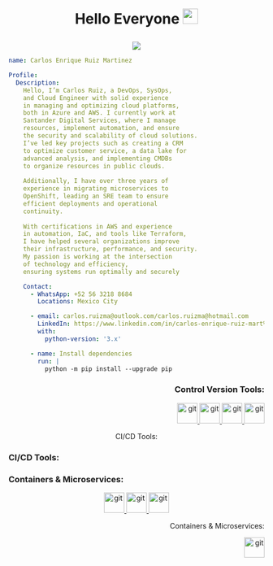 <h1><p align='center'>Hello Everyone <img src = "https://raw.githubusercontent.com/MartinHeinz/MartinHeinz/master/wave.gif" width = 30px> </h1></p>

<p align='center'><a href="https://github.com/DenverCoder1/readme-typing-svg"><img src="https://readme-typing-svg.herokuapp.com/?font=Time+New+Roman&color=%23C8BE25&size=25&center=true&vCenter=true&width=600&height=100&lines=Azure+Cloud+Engineer+;Azure+DevOps+Engineer;SiteRealability+Engineer;AWS+Cloud+Engineer;Always+learning+new+things"></a></p>


```YAML
name: Carlos Enrique Ruiz Martinez

Profile:
  Description:
    Hello, I’m Carlos Ruiz, a DevOps, SysOps,
    and Cloud Engineer with solid experience
    in managing and optimizing cloud platforms,
    both in Azure and AWS. I currently work at
    Santander Digital Services, where I manage
    resources, implement automation, and ensure
    the security and scalability of cloud solutions.
    I’ve led key projects such as creating a CRM
    to optimize customer service, a data lake for
    advanced analysis, and implementing CMDBs
    to organize resources in public clouds.
    
    Additionally, I have over three years of
    experience in migrating microservices to
    OpenShift, leading an SRE team to ensure
    efficient deployments and operational
    continuity.
    
    With certifications in AWS and experience
    in automation, IaC, and tools like Terraform,
    I have helped several organizations improve
    their infrastructure, performance, and security.
    My passion is working at the intersection
    of technology and efficiency,
    ensuring systems run optimally and securely

    Contact:
      - WhatsApp: +52 56 3218 8684
        Locations: Mexico City

      - email: carlos.ruizma@outlook.com/carlos.ruizma@hotmail.com
        LinkedIn: https://www.linkedin.com/in/carlos-enrique-ruiz-mart%C3%ADnez-3506b3147/
        with:
          python-version: '3.x'

      - name: Install dependencies
        run: |
          python -m pip install --upgrade pip
```
<div>
  <h3 align="Right">Control Version Tools:</h3>
  <p align="right"><a href="https://git-scm.com/" target="_blank" rel="noreferrer"> <img src="https://www.vectorlogo.zone/logos/git-scm/git-scm-icon.svg" alt="git" width="40" height="40"/></a><a href="https://gitlab.com/" target="_blank" rel="gitlab"> <img  src="https://www.vectorlogo.zone/logos/gitlab/gitlab-icon.svg" alt="git" width="40" height="40"/></a><a href="https://github.com/" target="_blank" rel="github"> <img src="https://www.vectorlogo.zone/logos/github/github-tile.svg" alt="git" width="40" height="40"/></a><a   href="https://dev.azure.com/" target="_blank" rel="github"> <img src="https://raw.githubusercontent.com/benc-uk/icon-collection/e33ee714d05a24a81cf6ccd967ef34b22cb77e65/azure-patterns/azure-repos.svg" alt="git" width="40" height="40"/></a></p>
</div>

<p align="center">CI/CD Tools:</p>

<h3>CI/CD Tools:</h3><h3>Containers & Microservices:</h3>

<p align="center"><a href="https://jenkins.com/" target="_blank" rel="jenkins"> <img src="https://www.vectorlogo.zone/logos/jenkins/jenkins-icon.svg" alt="git" width="40" height="40"/></a><a href="https://docs.github.com/es/actions" target="_blank" rel="ghactions"> <img src="https://www.vectorlogo.zone/logos/github/github-icon.svg" alt="git" width="40" height="40"/></a><a href="https://dev.azure.com" target="_blank" rel="azpipeline"> <img src="https://raw.githubusercontent.com/benc-uk/icon-collection/e33ee714d05a24a81cf6ccd967ef34b22cb77e65/azure-patterns/azure-pipelines.svg" alt="git" width="40" height="40"/></a></p>

<p align="Right">Containers & Microservices:</p>

<p align="Right"><a href="https://openshift.com/" target="_blank" rel="openshift"> <img src="https://www.vectorlogo.zone/logos/openshift/openshift-icon.svg" alt="git" width="40" height="40"/></a></p>
